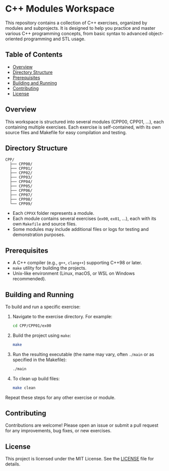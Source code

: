 # C++ Modules Workspace

This repository contains a collection of C++ exercises, organized by modules and subprojects. It is designed to help you practice and master various C++ programming concepts, from basic syntax to advanced object-oriented programming and STL usage.

## Table of Contents
- [Overview](#overview)
- [Directory Structure](#directory-structure)
- [Prerequisites](#prerequisites)
- [Building and Running](#building-and-running)
- [Contributing](#contributing)
- [License](#license)

## Overview
This workspace is structured into several modules (CPP00, CPP01, ...), each containing multiple exercises. Each exercise is self-contained, with its own source files and Makefile for easy compilation and testing.

## Directory Structure
```
CPP/
  ├── CPP00/
  ├── CPP01/
  ├── CPP02/
  ├── CPP03/
  ├── CPP04/
  ├── CPP05/
  ├── CPP06/
  ├── CPP07/
  ├── CPP08/
  └── CPP09/
```
- Each `CPPXX` folder represents a module.
- Each module contains several exercises (`ex00`, `ex01`, ...), each with its own `Makefile` and source files.
- Some modules may include additional files or logs for testing and demonstration purposes.

## Prerequisites
- A C++ compiler (e.g., `g++`, `clang++`) supporting C++98 or later.
- `make` utility for building the projects.
- Unix-like environment (Linux, macOS, or WSL on Windows recommended).

## Building and Running
To build and run a specific exercise:

1. Navigate to the exercise directory. For example:
   ```sh
   cd CPP/CPP01/ex00
   ```
2. Build the project using `make`:
   ```sh
   make
   ```
3. Run the resulting executable (the name may vary, often `./main` or as specified in the Makefile):
   ```sh
   ./main
   ```
4. To clean up build files:
   ```sh
   make clean
   ```

Repeat these steps for any other exercise or module.

## Contributing
Contributions are welcome! Please open an issue or submit a pull request for any improvements, bug fixes, or new exercises.

## License
This project is licensed under the MIT License. See the [LICENSE](LICENSE) file for details. 